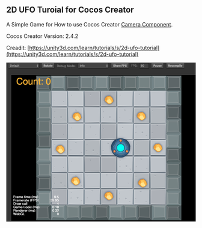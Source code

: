 ## 2D UFO Turoial for Cocos Creator

A Simple Game for How to use Cocos Creator [Camera Component](http://docs.cocos.com/creator/api/zh/classes/Camera.html?h=camera#).

Cocos Creator Version: 2.4.2

Creadit:
[https://unity3d.com/learn/tutorials/s/2d-ufo-tutorial](https://unity3d.com/learn/tutorials/s/2d-ufo-tutorial)

![Screen Shot](https://raw.githubusercontent.com/lihe757/ccc_ufo/master/Screen%20Shot.png)
